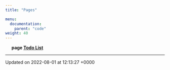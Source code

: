 ```yaml
---
title: "Pages"

menu:
  documentation:
    parent: "code"
weight: 40
---
```



&nbsp;&nbsp;&nbsp;&nbsp;&nbsp;<b>page <a href=/documentation/code/pages/todo/#page-todo>Todo List<a></b><br>



-------------------------------

Updated on 2022-08-01 at 12:13:27 +0000
